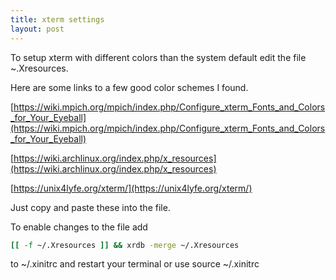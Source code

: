 ```yaml
---
title: xterm settings
layout: post
---
```


To setup xterm with different colors than the system default edit the file ~.Xresources.

Here are some links to a few good color schemes I found.

[https://wiki.mpich.org/mpich/index.php/Configure_xterm_Fonts_and_Colors_for_Your_Eyeball](https://wiki.mpich.org/mpich/index.php/Configure_xterm_Fonts_and_Colors_for_Your_Eyeball)

[https://wiki.archlinux.org/index.php/x_resources](https://wiki.archlinux.org/index.php/x_resources)

[https://unix4lyfe.org/xterm/](https://unix4lyfe.org/xterm/)

Just copy and paste these into the file.

To enable changes to the file add

~~~ bash
[[ -f ~/.Xresources ]] && xrdb -merge ~/.Xresources
~~~

to ~/.xinitrc and restart your terminal or use source ~/.xinitrc
